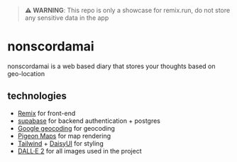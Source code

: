 > **⚠ WARNING**: This repo is only a showcase for remix.run, do not store any sensitive data in the app
# nonscordamai

nonscordamai is a web based diary that stores your thoughts based on geo-location


## technologies

- [Remix](https://remix.run) for front-end
- [supabase](https://supabase.com) for backend authentication + postgres
- [Google geocoding](https://developers.google.com/maps/documentation/geocoding/overview) for geocoding
- [Pigeon Maps](https://pigeon-maps.js.org/) for map rendering
- [Tailwind](https://tailwindcss.com/) + [DaisyUI](https://daisyui.com) for styling
- [DALL·E 2](https://openai.com/dall-e-2/) for all images used in the project
